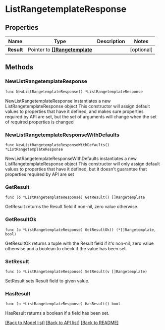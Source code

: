 # ListRangetemplateResponse

## Properties

Name | Type | Description | Notes
------------ | ------------- | ------------- | -------------
**Result** | Pointer to [**[]Rangetemplate**](Rangetemplate.md) |  | [optional] 

## Methods

### NewListRangetemplateResponse

`func NewListRangetemplateResponse() *ListRangetemplateResponse`

NewListRangetemplateResponse instantiates a new ListRangetemplateResponse object
This constructor will assign default values to properties that have it defined,
and makes sure properties required by API are set, but the set of arguments
will change when the set of required properties is changed

### NewListRangetemplateResponseWithDefaults

`func NewListRangetemplateResponseWithDefaults() *ListRangetemplateResponse`

NewListRangetemplateResponseWithDefaults instantiates a new ListRangetemplateResponse object
This constructor will only assign default values to properties that have it defined,
but it doesn't guarantee that properties required by API are set

### GetResult

`func (o *ListRangetemplateResponse) GetResult() []Rangetemplate`

GetResult returns the Result field if non-nil, zero value otherwise.

### GetResultOk

`func (o *ListRangetemplateResponse) GetResultOk() (*[]Rangetemplate, bool)`

GetResultOk returns a tuple with the Result field if it's non-nil, zero value otherwise
and a boolean to check if the value has been set.

### SetResult

`func (o *ListRangetemplateResponse) SetResult(v []Rangetemplate)`

SetResult sets Result field to given value.

### HasResult

`func (o *ListRangetemplateResponse) HasResult() bool`

HasResult returns a boolean if a field has been set.


[[Back to Model list]](../README.md#documentation-for-models) [[Back to API list]](../README.md#documentation-for-api-endpoints) [[Back to README]](../README.md)


